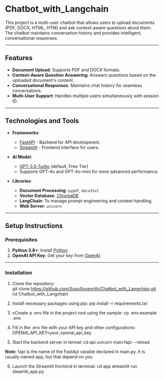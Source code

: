 # Chatbot_with_Langchain

This project is a multi-user chatbot that allows users to upload documents (PDF, DOCX, HTML, HTM) and ask context-aware questions about them. The chatbot maintains conversation history and provides intelligent, conversational responses.

---

## Features

- **Document Upload**: Supports PDF and DOCX formats.
- **Context-Aware Question Answering**: Answers questions based on the uploaded document's content.
- **Conversational Responses**: Maintains chat history for seamless conversations.
- **Multi-User Support**: Handles multiple users simultaneously with session ID.

---

## Technologies and Tools

- **Frameworks**:  
  - [FastAPI](https://fastapi.tiangolo.com/) - Backend for API development.
  - [Streamlit](https://streamlit.io/) - Frontend interface for users.

- **AI Model**:  
  - [GPT-3.5-Turbo](https://platform.openai.com/docs/models/gpt-3-5) (default, Free Tier)  
  - Supports GPT-4o and GPT-4o-mini for more advanced performance.

- **Libraries**:  
  - **Document Processing**: `pypdf`, `docx2txt`
  - **Vector Database**: [ChromaDB](https://www.trychroma.com/)
  - **LangChain**: To manage prompt engineering and context handling.
  - **Web Server**: `uvicorn`

---

## Setup Instructions

### Prerequisites

1. **Python 3.8+**: Install [Python](https://www.python.org/downloads/).
2. **OpenAI API Key**: Get your key from [OpenAI](https://platform.openai.com/api-keys).

---

### Installation

1. Clone the repository:  
    git clone https://github.com/SuosSovanrith/Chatbot_with_Langchain.git
    cd Chatbot_with_Langchain

2. Install necessary packages using pip:
    pip install -r requirements.txt

3. vCreate a .env file in the project root using the sample:
    cp .env.example .env

4. Fill in the .env file with your API key and other configurations:
    OPENAI_API_KEY=your_openai_api_key

5. Start the backend server in termal:
    cd api
    uvicorn main:fapi --reload

**Note:** fapi is the name of the FastApi varable declared in main.py. It is usually named app, but that depend on you

6. Launch the Streamlit frontend in terminal:
    cd app
    streamlit run steamlit_app.py

